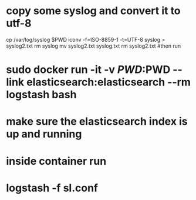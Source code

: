 # copy some syslog and convert it to utf-8
cp /var/log/syslog $PWD
iconv -f=ISO-8859-1 -t=UTF-8 syslog > syslog2.txt
rm syslog
mv syslog2.txt syslog.txt
rm syslog2.txt
#then run
# sudo docker run -it -v $PWD:$PWD --link elasticsearch:elasticsearch --rm logstash bash
# make sure the elasticsearch index is up and running
# inside container run
# logstash -f sl.conf
